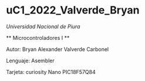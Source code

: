# uC1_2022_Valverde_Bryan

*Universidad Nacional de Piura*

** Microcontroladores I **

Autor: Bryan Alexander Valverde Carbonel 

Lenguaje: Asembler 

Tarjeta: curiosity Nano PIC18F57Q84


